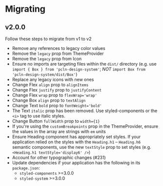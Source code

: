 
# Migrating

## v2.0.0

Follow these steps to migrate from v1 to v2

- Remove any references to legacy color values
- Remove the `legacy` prop from ThemeProvider
- Remove the `legacy` prop from Icon
- Ensure no imports are targeting files within the `dist/` directory (e.g. use `import { Box } from 'pcln-design-system'`; *NOT* `import Box from 'pcln-design-system/dist/Box'`)
- Replace any legacy icons with new ones
- Change Flex `align` prop to `alignItems`
- Change Flex `justify` prop to `justifyContent`
- Change Flex `wrap` prop to `flexWrap='wrap'`
- Change Box `align` prop to `textAlign`
- Change Text `bold` prop to `fontWeight='bold'`
- The Text `italic` prop has been removed. Use styled-components or the `<i>` tag to use italic styles.
- Change Button `fullWidth` prop to `width={1}`
- If you're using the `customBreakpoints` prop in the ThemeProvider, ensure the values in the array are strings with `em` units
- Ensure Heading component has appropriately set styles. If your application relied on the styles with the `Heading.h1` – `Heading.h6` semantic components, use the new `textStyle` prop to set styles (e.g. `<Heading.h1 textStyle='display6' />`)
- Account for other typographic changes (#231)
- Update dependencies if your application has the following in its `package.json`:
  - `styled-components` >=3.0.0
  - `styled-system` >=3.0.0

